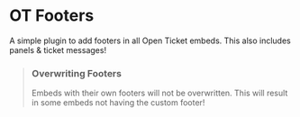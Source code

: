 # OT Footers
A simple plugin to add footers in all Open Ticket embeds. This also includes panels & ticket messages!

> ### Overwriting Footers
> Embeds with their own footers will not be overwritten. This will result in some embeds not having the custom footer!